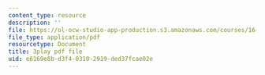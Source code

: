 ```yaml
---
content_type: resource
description: ''
file: https://ol-ocw-studio-app-production.s3.amazonaws.com/courses/16-660j-introduction-to-lean-six-sigma-methods-january-iap-2012/e6169e8bd3f403102919ded37fcae02e_uDBGHmhAmT8.pdf
file_type: application/pdf
resourcetype: Document
title: 3play pdf file
uid: e6169e8b-d3f4-0310-2919-ded37fcae02e
---
```

